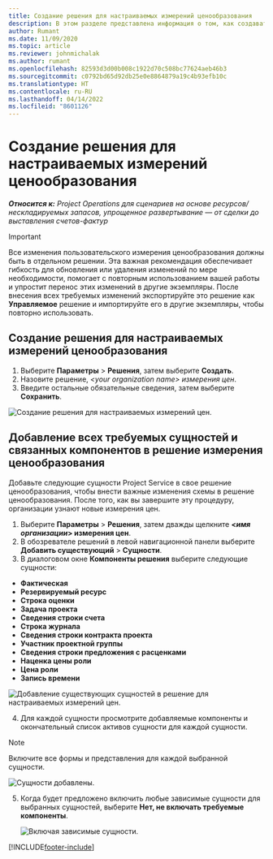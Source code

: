 ```yaml
---
title: Создание решения для настраиваемых измерений ценообразования
description: В этом разделе представлена информация о том, как создавать решения для настраиваемых измерений цен.
author: Rumant
ms.date: 11/09/2020
ms.topic: article
ms.reviewer: johnmichalak
ms.author: rumant
ms.openlocfilehash: 82593d3d00b008c1922d70c508bc77624aeb46b3
ms.sourcegitcommit: c0792bd65d92db25e0e8864879a19c4b93efb10c
ms.translationtype: HT
ms.contentlocale: ru-RU
ms.lasthandoff: 04/14/2022
ms.locfileid: "8601126"
---
```

# <a name="create-a-solution-for-custom-pricing-dimensions"></a>Создание решения для настраиваемых измерений ценообразования

 _**Относится к:** Project Operations для сценариев на основе ресурсов/нескладируемых запасов, упрощенное развертывание — от сделки до выставления счетов-фактур_ 

>[!IMPORTANT]
>Все изменения пользовательского измерения ценообразования должны быть в отдельном решении. Эта важная рекомендация обеспечивает гибкость для обновления или удаления изменений по мере необходимости, помогает с повторным использованием вашей работы и упростит перенос этих изменений в другие экземпляры. После внесения всех требуемых изменений экспортируйте это решение как **Управляемое** решение и импортируйте его в другие экземпляры, чтобы повторно использовать.

## <a name="create-a-solution-for-custom-pricing-dimensions"></a>Создание решения для настраиваемых измерений ценообразования

1.  Выберите **Параметры** > **Решения**, затем выберите **Создать**.
2.  Назовите решение, *\<your organization name\> измерения цен*.
3. Введите остальные обязательные сведения, затем выберите **Сохранить**.

  ![Создание решения для настраиваемых измерений цен.](./media/Creation-of-custom-pricing-dimension-solution.png)
 
## <a name="add-all-required-entities-and-related-components-to-the-pricing-dimension-solution"></a>Добавление всех требуемых сущностей и связанных компонентов в решение измерения ценообразования

Добавьте следующие сущности Project Service в свое решение ценообразования, чтобы внести важные изменения схемы в решение ценообразования. После того, как вы завершите эту процедуру, организации узнают новые измерения цен.

1.  Выберите **Параметры** > **Решения**, затем дважды щелкните **<*имя организации*> измерения цен**.
2.  В обозревателе решений в левой навигационной панели выберите **Добавить существующий** > **Сущности**.
3.  В диалоговом окне **Компоненты решения** выберите следующие сущности:
 
   - **Фактическая**
   - **Резервируемый ресурс**
   - **Строка оценки**
   - **Задача проекта**
   - **Сведения строки счета**
   - **Строка журнала**
   - **Сведения строки контракта проекта**
   - **Участник проектной группы**
   - **Сведения строки предложения с расценками**
   - **Наценка цены роли**
   - **Цена роли**
   - **Запись времени**
 
   ![Добавление существующих сущностей в решение для настраиваемых измерений цен.](./media/Existing-entities-to-PD-solution.png)
 
 4. Для каждой сущности просмотрите добавляемые компоненты и окончательный список активов сущности для каждой сущности. 

   >[!NOTE]
   > Включите все формы и представления для каждой выбранной сущности.

  ![Сущности добавлены.](./media/solution-component-selection.png)


5.  Когда будет предложено включить любые зависимые сущности для выбранных сущностей, выберите **Нет, не включать требуемые компоненты**.

    ![Включая зависимые сущности.](./media/Do-not-include-required.png)


[!INCLUDE[footer-include](../includes/footer-banner.md)]